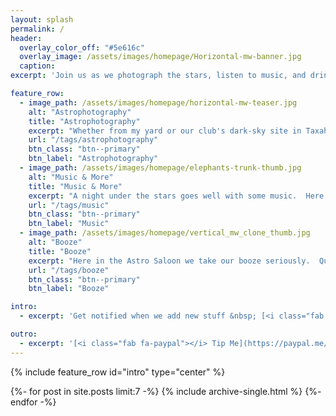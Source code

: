 ```yaml
---
layout: splash
permalink: /
header:
  overlay_color_off: "#5e616c"
  overlay_image: /assets/images/homepage/Horizontal-mw-banner.jpg
  caption:
excerpt: 'Join us as we photograph the stars, listen to music, and drink booze.<br/>'

feature_row:
  - image_path: /assets/images/homepage/horizontal-mw-teaser.jpg
    alt: "Astrophotography"
    title: "Astrophotography"
    excerpt: "Whether from my yard or our club's dark-sky site in Taxahaw, SC, here's where they go.  I'll get better."
    url: "/tags/astrophotography"
    btn_class: "btn--primary"
    btn_label: "Astrophotography"
  - image_path: /assets/images/homepage/elephants-trunk-thumb.jpg
    alt: "Music & More"
    title: "Music & More"
    excerpt: "A night under the stars goes well with some music.  Here you will find some of our favorites, including links when possible."
    url: "/tags/music"
    btn_class: "btn--primary"
    btn_label: "Music"
  - image_path: /assets/images/homepage/vertical_mw_clone_thumb.jpg
    alt: "Booze"
    title: "Booze"
    excerpt: "Here in the Astro Saloon we take our booze seriously.  Quality liquor, hand-carved clear ice, and generous pours."
    url: "/tags/booze"
    btn_class: "btn--primary"
    btn_label: "Booze"

intro:
  - excerpt: 'Get notified when we add new stuff &nbsp; [<i class="fab fa-twitter"></i> @AstroSaloon](https://twitter.com/AstroSaloon){: .btn .btn--twitter}'

outro:
  - excerpt: '[<i class="fab fa-paypal"></i> Tip Me](https://paypal.me/jamiesmithnc){: .btn .btn--primary}'
---
```


{% include feature_row id="intro" type="center" %}

{%- for post in site.posts limit:7 -%}
  {% include archive-single.html %}
{%- endfor -%}

